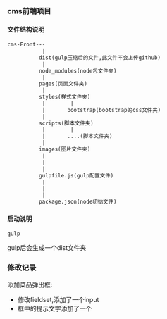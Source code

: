 ﻿### cms前端项目

#### 文件结构说明

```html
cms-Front---
           |
          dist(gulp压缩后的文件,此文件不会上传github)
           |
          node_modules(node包文件夹)
           |
          pages(页面文件夹)
           |
          styles(样式文件夹)
           |        |
           |       bootstrap(bootstrap的css文件夹)
           |
          scripts(脚本文件夹)
           |        |
           |       ....(脚本文件夹)
           |
          images(图片文件夹)
           |
           |
           |
          gulpfile.js(gulp配置文件)
           |
           |
           |
          package.json(node初始文件)
```
#### 启动说明

```sheel
gulp
```
gulp后会生成一个dist文件夹


### 修改记录
 添加菜品弹出框:
 * 修改fieldset,添加了一个input
 * 框中的提示文字添加了一个

